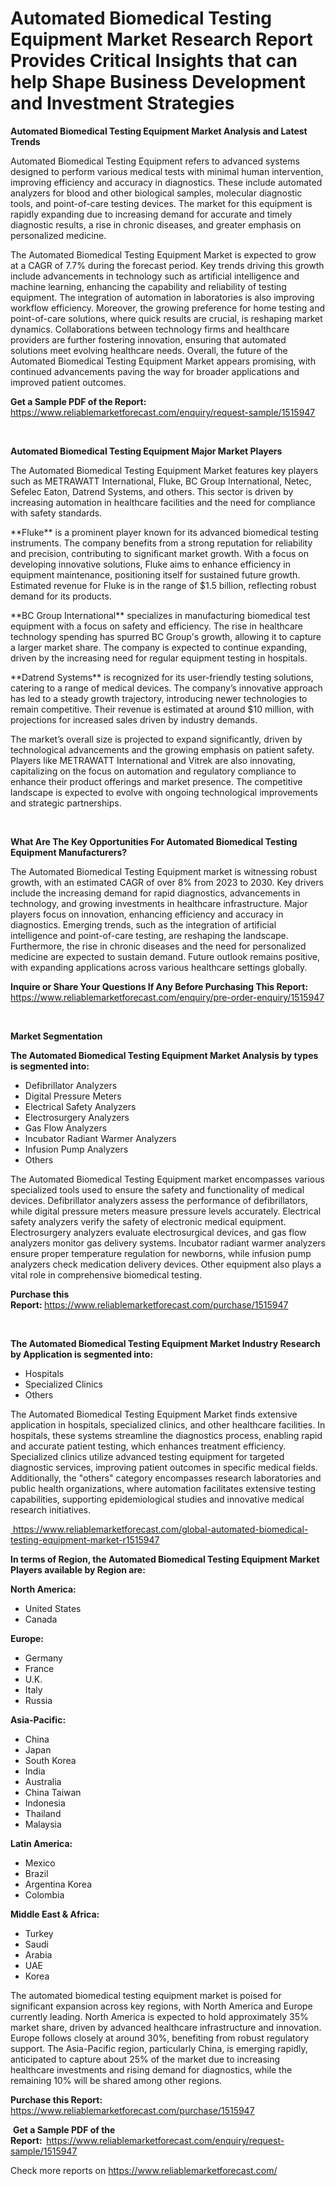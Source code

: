 <p><h1>Automated Biomedical Testing Equipment Market Research Report Provides Critical Insights that can help Shape Business Development and Investment Strategies</h1></p><p><strong>Automated Biomedical Testing Equipment Market Analysis and Latest Trends</strong></p>
<p><p>Automated Biomedical Testing Equipment refers to advanced systems designed to perform various medical tests with minimal human intervention, improving efficiency and accuracy in diagnostics. These include automated analyzers for blood and other biological samples, molecular diagnostic tools, and point-of-care testing devices. The market for this equipment is rapidly expanding due to increasing demand for accurate and timely diagnostic results, a rise in chronic diseases, and greater emphasis on personalized medicine.</p><p>The Automated Biomedical Testing Equipment Market is expected to grow at a CAGR of 7.7% during the forecast period. Key trends driving this growth include advancements in technology such as artificial intelligence and machine learning, enhancing the capability and reliability of testing equipment. The integration of automation in laboratories is also improving workflow efficiency. Moreover, the growing preference for home testing and point-of-care solutions, where quick results are crucial, is reshaping market dynamics. Collaborations between technology firms and healthcare providers are further fostering innovation, ensuring that automated solutions meet evolving healthcare needs. Overall, the future of the Automated Biomedical Testing Equipment Market appears promising, with continued advancements paving the way for broader applications and improved patient outcomes.</p></p>
<p><strong>Get a Sample PDF of the Report:&nbsp;</strong> <a href="https://www.reliablemarketforecast.com/enquiry/request-sample/1515947?utm_campaign=1888&utm_medium=2&utm_source=Github&utm_content=ia&utm_term=18012025&utm_id=automated-biomedical-testing-equipment">https://www.reliablemarketforecast.com/enquiry/request-sample/1515947</a></p>
<p>&nbsp;</p>
<p><strong>Automated Biomedical Testing Equipment Major Market Players</strong></p>
<p><p>The Automated Biomedical Testing Equipment Market features key players such as METRAWATT International, Fluke, BC Group International, Netec, Sefelec Eaton, Datrend Systems, and others. This sector is driven by increasing automation in healthcare facilities and the need for compliance with safety standards.</p><p>**Fluke** is a prominent player known for its advanced biomedical testing instruments. The company benefits from a strong reputation for reliability and precision, contributing to significant market growth. With a focus on developing innovative solutions, Fluke aims to enhance efficiency in equipment maintenance, positioning itself for sustained future growth. Estimated revenue for Fluke is in the range of $1.5 billion, reflecting robust demand for its products.</p><p>**BC Group International** specializes in manufacturing biomedical test equipment with a focus on safety and efficiency. The rise in healthcare technology spending has spurred BC Group's growth, allowing it to capture a larger market share. The company is expected to continue expanding, driven by the increasing need for regular equipment testing in hospitals.</p><p>**Datrend Systems** is recognized for its user-friendly testing solutions, catering to a range of medical devices. The company’s innovative approach has led to a steady growth trajectory, introducing newer technologies to remain competitive. Their revenue is estimated at around $10 million, with projections for increased sales driven by industry demands.</p><p>The market’s overall size is projected to expand significantly, driven by technological advancements and the growing emphasis on patient safety. Players like METRAWATT International and Vitrek are also innovating, capitalizing on the focus on automation and regulatory compliance to enhance their product offerings and market presence. The competitive landscape is expected to evolve with ongoing technological improvements and strategic partnerships.</p></p>
<p>&nbsp;</p>
<p><strong>What Are The Key Opportunities For Automated Biomedical Testing Equipment Manufacturers?</strong></p>
<p><p>The Automated Biomedical Testing Equipment market is witnessing robust growth, with an estimated CAGR of over 8% from 2023 to 2030. Key drivers include the increasing demand for rapid diagnostics, advancements in technology, and growing investments in healthcare infrastructure. Major players focus on innovation, enhancing efficiency and accuracy in diagnostics. Emerging trends, such as the integration of artificial intelligence and point-of-care testing, are reshaping the landscape. Furthermore, the rise in chronic diseases and the need for personalized medicine are expected to sustain demand. Future outlook remains positive, with expanding applications across various healthcare settings globally.</p></p>
<p><strong>Inquire or Share Your Questions If Any Before Purchasing This Report:</strong> <a href="https://www.reliablemarketforecast.com/enquiry/pre-order-enquiry/1515947?utm_campaign=1888&utm_medium=2&utm_source=Github&utm_content=ia&utm_term=18012025&utm_id=automated-biomedical-testing-equipment">https://www.reliablemarketforecast.com/enquiry/pre-order-enquiry/1515947</a></p>
<p>&nbsp;</p>
<p><strong>Market Segmentation</strong></p>
<p><strong>The Automated Biomedical Testing Equipment Market Analysis by types is segmented into:</strong></p>
<p><ul><li>Defibrillator Analyzers</li><li>Digital Pressure Meters</li><li>Electrical Safety Analyzers</li><li>Electrosurgery Analyzers</li><li>Gas Flow Analyzers</li><li>Incubator Radiant Warmer Analyzers</li><li>Infusion Pump Analyzers</li><li>Others</li></ul></p>
<p><p>The Automated Biomedical Testing Equipment market encompasses various specialized tools used to ensure the safety and functionality of medical devices. Defibrillator analyzers assess the performance of defibrillators, while digital pressure meters measure pressure levels accurately. Electrical safety analyzers verify the safety of electronic medical equipment. Electrosurgery analyzers evaluate electrosurgical devices, and gas flow analyzers monitor gas delivery systems. Incubator radiant warmer analyzers ensure proper temperature regulation for newborns, while infusion pump analyzers check medication delivery devices. Other equipment also plays a vital role in comprehensive biomedical testing.</p></p>
<p><strong>Purchase this Report:&nbsp;</strong><a href="https://www.reliablemarketforecast.com/purchase/1515947?utm_campaign=1888&utm_medium=2&utm_source=Github&utm_content=ia&utm_term=18012025&utm_id=automated-biomedical-testing-equipment">https://www.reliablemarketforecast.com/purchase/1515947</a></p>
<p>&nbsp;</p>
<p><strong>The Automated Biomedical Testing Equipment Market Industry Research by Application is segmented into:</strong></p>
<p><ul><li>Hospitals</li><li>Specialized Clinics</li><li>Others</li></ul></p>
<p><p>The Automated Biomedical Testing Equipment Market finds extensive application in hospitals, specialized clinics, and other healthcare facilities. In hospitals, these systems streamline the diagnostics process, enabling rapid and accurate patient testing, which enhances treatment efficiency. Specialized clinics utilize advanced testing equipment for targeted diagnostic services, improving patient outcomes in specific medical fields. Additionally, the "others" category encompasses research laboratories and public health organizations, where automation facilitates extensive testing capabilities, supporting epidemiological studies and innovative medical research initiatives.</p></p>
<p><a href="https://www.reliablemarketforecast.com/global-automated-biomedical-testing-equipment-market-r1515947?utm_campaign=1888&utm_medium=2&utm_source=Github&utm_content=ia&utm_term=18012025&utm_id=automated-biomedical-testing-equipment">&nbsp;https://www.reliablemarketforecast.com/global-automated-biomedical-testing-equipment-market-r1515947</a></p>
<p><strong>In terms of Region, the Automated Biomedical Testing Equipment Market Players available by Region are:</strong></p>
<p>
    <p> <strong> North America: </strong>
        <ul>
            <li>United States</li>
            <li>Canada</li>
        </ul>
        </p> 
    <p> <strong> Europe: </strong>
        <ul>
            <li>Germany</li>
            <li>France</li>
            <li>U.K.</li>
            <li>Italy</li>
            <li>Russia</li>
        </ul>
        </p> 
    <p> <strong> Asia-Pacific: </strong>
        <ul>
            <li>China</li>
            <li>Japan</li>
            <li>South Korea</li>
            <li>India</li>
            <li>Australia</li>
            <li>China Taiwan</li>
            <li>Indonesia</li>
            <li>Thailand</li>
            <li>Malaysia</li>
        </ul>
        </p> 
    <p> <strong> Latin America: </strong>
        <ul>
            <li>Mexico</li>
            <li>Brazil</li>
            <li>Argentina Korea</li>
            <li>Colombia</li>
        </ul>
        </p> 
    <p> <strong> Middle East & Africa: </strong>
        <ul>
            <li>Turkey</li>
            <li>Saudi</li>
            <li>Arabia</li>
            <li>UAE</li>
            <li>Korea</li>
        </ul>
    </p>
    </p>
<p><p>The automated biomedical testing equipment market is poised for significant expansion across key regions, with North America and Europe currently leading. North America is expected to hold approximately 35% market share, driven by advanced healthcare infrastructure and innovation. Europe follows closely at around 30%, benefiting from robust regulatory support. The Asia-Pacific region, particularly China, is emerging rapidly, anticipated to capture about 25% of the market due to increasing healthcare investments and rising demand for diagnostics, while the remaining 10% will be shared among other regions.</p></p>
<p><strong>Purchase this Report: </strong><a href="https://www.reliablemarketforecast.com/purchase/1515947?utm_campaign=1888&utm_medium=2&utm_source=Github&utm_content=ia&utm_term=18012025&utm_id=automated-biomedical-testing-equipment">https://www.reliablemarketforecast.com/purchase/1515947</a></p>
<p>&nbsp;<strong>Get a Sample PDF of the Report:&nbsp;&nbsp;</strong><a href="https://www.reliablemarketforecast.com/enquiry/request-sample/1515947?utm_campaign=1888&utm_medium=2&utm_source=Github&utm_content=ia&utm_term=18012025&utm_id=automated-biomedical-testing-equipment">https://www.reliablemarketforecast.com/enquiry/request-sample/1515947</a></p>
<p><strong></strong></p>
<p>Check more reports on <a href="https://www.reliablemarketforecast.com/?utm_campaign=1888&utm_medium=2&utm_source=Github&utm_content=ia&utm_term=18012025&utm_id=automated-biomedical-testing-equipment">https://www.reliablemarketforecast.com/</a></p>